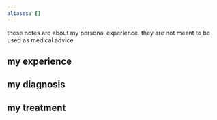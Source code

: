 ```yaml
---
aliases: []
---
```


these notes are about my personal experience.
they are not meant to be used as medical advice.

## my experience

## my diagnosis

## my treatment

